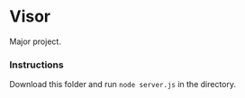 # Visor
Major project.



### Instructions

Download this folder and run `node server.js` in the directory.

